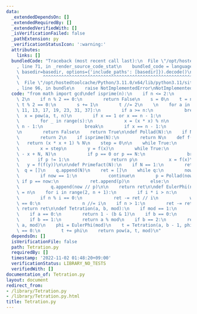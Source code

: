 ```yaml
---
data:
  _extendedDependsOn: []
  _extendedRequiredBy: []
  _extendedVerifiedWith: []
  _isVerificationFailed: false
  _pathExtension: py
  _verificationStatusIcon: ':warning:'
  attributes:
    links: []
  bundledCode: "Traceback (most recent call last):\n  File \"/opt/hostedtoolcache/Python/3.11.0/x64/lib/python3.11/site-packages/onlinejudge_verify/documentation/build.py\"\
    , line 71, in _render_source_code_stat\n    bundled_code = language.bundle(stat.path,\
    \ basedir=basedir, options={'include_paths': [basedir]}).decode()\n          \
    \         ^^^^^^^^^^^^^^^^^^^^^^^^^^^^^^^^^^^^^^^^^^^^^^^^^^^^^^^^^^^^^^^^^^^^^^^^^^^^^^^^^\n\
    \  File \"/opt/hostedtoolcache/Python/3.11.0/x64/lib/python3.11/site-packages/onlinejudge_verify/languages/python.py\"\
    , line 96, in bundle\n    raise NotImplementedError\nNotImplementedError\n"
  code: "from math import gcd\ndef isprime(n):\n    if n <= 2:\n        return n ==\
    \ 2\n    if n % 2 == 0:\n        return False\n    s = 0\n    t = n - 1\n    while\
    \ t % 2 == 0:\n        s += 1\n        t //= 2\n    \n    for a in [2, 3, 5, 7,\
    \ 11, 13, 17, 19, 23, 31, 37]:\n        if a >= n:\n            break\n      \
    \  x = pow(a, t, n)\n        if x == 1 or x == n - 1:\n            continue\n\
    \        for _ in range(s):\n            x = (x * x) % n\n            if x ==\
    \ n - 1:\n                break\n        if x == n - 1:\n            continue\n\
    \n        return False\n    return True\n\ndef Pollad(N):\n    if N % 2 == 0:\n\
    \        return 2\n    if isprime(N):\n        return N\n    def f(x):\n     \
    \   return (x * x + 1) % N\n    step = 0\n\n    while True:\n        step += 1\n\
    \        x = step\n        y = f(x)\n        while True:\n            p = gcd(y\
    \ - x + N, N)\n            if p == 0 or p == N:\n                break\n     \
    \       if p != 1:\n                return p\n            x = f(x)\n         \
    \   y = f(f(y))\n\n\ndef Primefact(N):\n    if N == 1:\n        return []\n  \
    \  q = []\n    q.append(N)\n    ret = []\n    while q:\n        now = q.pop()\n\
    \        if now == 1:\n            continue\n        p = Pollad(now)\n       \
    \ if p == now:\n            ret.append(p)\n        else:\n            q.append(p)\n\
    \            q.append(now // p)\n\n    return ret\n\ndef EulerPhi(n):\n    ret\
    \ = n\n    for i in range(2, n + 1):\n        if i * i > n:\n            break\n\
    \        if n % i == 0:\n            ret -= ret // i\n            while n % i\
    \ == 0:\n                n //= i\n    if n > 1:\n        ret -= ret // n\n   \
    \ return ret\n\ndef Tetration(a, b, mod):\n    if mod == 1:\n        return 0\n\
    \    if a == 0:\n        return 1 - (b & 1)\n    if b == 0:\n        return 1\n\
    \    if b == 1:\n        return a % mod\n    if b == 2:\n        return pow(a,\
    \ a, mod)\n    phi = EulerPhi(mod)\n    t = Tetration(a, b - 1, phi)\n    if t\
    \ == 0:\n        t += phi\n    return pow(a, t, mod)\n"
  dependsOn: []
  isVerificationFile: false
  path: Tetration.py
  requiredBy: []
  timestamp: '2022-11-02 01:48:20+09:00'
  verificationStatus: LIBRARY_NO_TESTS
  verifiedWith: []
documentation_of: Tetration.py
layout: document
redirect_from:
- /library/Tetration.py
- /library/Tetration.py.html
title: Tetration.py
---
```

